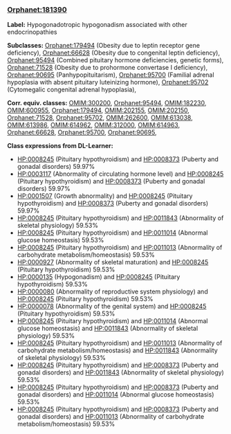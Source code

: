 
### [Orphanet:181390](http://www.orpha.net/ORDO/Orphanet_181390)
**Label:** Hypogonadotropic hypogonadism associated with other endocrinopathies

**Subclasses:** [Orphanet:179494](http://www.orpha.net/ORDO/Orphanet_179494) (Obesity due to leptin receptor gene deficiency), [Orphanet:66628](http://www.orpha.net/ORDO/Orphanet_66628) (Obesity due to congenital leptin deficiency), [Orphanet:95494](http://www.orpha.net/ORDO/Orphanet_95494) (Combined pituitary hormone deficiencies, genetic forms), [Orphanet:71528](http://www.orpha.net/ORDO/Orphanet_71528) (Obesity due to prohormone convertase I deficiency), [Orphanet:90695](http://www.orpha.net/ORDO/Orphanet_90695) (Panhypopituitarism), [Orphanet:95700](http://www.orpha.net/ORDO/Orphanet_95700) (Familial adrenal hypoplasia with absent pituitary luteinizing hormone), [Orphanet:95702](http://www.orpha.net/ORDO/Orphanet_95702) (Cytomegalic congenital adrenal hypoplasia), 

**Corr. equiv. classes:** [OMIM:300200](http://purl.obolibrary.org/obo/OMIM_300200), [Orphanet:95494](http://www.orpha.net/ORDO/Orphanet_95494), [OMIM:182230](http://purl.obolibrary.org/obo/OMIM_182230), [OMIM:600955](http://purl.obolibrary.org/obo/OMIM_600955), [Orphanet:179494](http://www.orpha.net/ORDO/Orphanet_179494), [OMIM:202155](http://purl.obolibrary.org/obo/OMIM_202155), [OMIM:202150](http://purl.obolibrary.org/obo/OMIM_202150), [Orphanet:71528](http://www.orpha.net/ORDO/Orphanet_71528), [Orphanet:95702](http://www.orpha.net/ORDO/Orphanet_95702), [OMIM:262600](http://purl.obolibrary.org/obo/OMIM_262600), [OMIM:613038](http://purl.obolibrary.org/obo/OMIM_613038), [OMIM:613986](http://purl.obolibrary.org/obo/OMIM_613986), [OMIM:614962](http://purl.obolibrary.org/obo/OMIM_614962), [OMIM:312000](http://purl.obolibrary.org/obo/OMIM_312000), [OMIM:614963](http://purl.obolibrary.org/obo/OMIM_614963), [Orphanet:66628](http://www.orpha.net/ORDO/Orphanet_66628), [Orphanet:95700](http://www.orpha.net/ORDO/Orphanet_95700), [Orphanet:90695](http://www.orpha.net/ORDO/Orphanet_90695), 

**Class expressions from DL-Learner:**

- [HP:0008245](http://purl.obolibrary.org/obo/HP_0008245) (Pituitary hypothyroidism) and [HP:0008373](http://purl.obolibrary.org/obo/HP_0008373) (Puberty and gonadal disorders) 59.97%
- [HP:0003117](http://purl.obolibrary.org/obo/HP_0003117) (Abnormality of circulating hormone level) and [HP:0008245](http://purl.obolibrary.org/obo/HP_0008245) (Pituitary hypothyroidism) and [HP:0008373](http://purl.obolibrary.org/obo/HP_0008373) (Puberty and gonadal disorders) 59.97%
- [HP:0001507](http://purl.obolibrary.org/obo/HP_0001507) (Growth abnormality) and [HP:0008245](http://purl.obolibrary.org/obo/HP_0008245) (Pituitary hypothyroidism) and [HP:0008373](http://purl.obolibrary.org/obo/HP_0008373) (Puberty and gonadal disorders) 59.97%
- [HP:0008245](http://purl.obolibrary.org/obo/HP_0008245) (Pituitary hypothyroidism) and [HP:0011843](http://purl.obolibrary.org/obo/HP_0011843) (Abnormality of skeletal physiology) 59.53%
- [HP:0008245](http://purl.obolibrary.org/obo/HP_0008245) (Pituitary hypothyroidism) and [HP:0011014](http://purl.obolibrary.org/obo/HP_0011014) (Abnormal glucose homeostasis) 59.53%
- [HP:0008245](http://purl.obolibrary.org/obo/HP_0008245) (Pituitary hypothyroidism) and [HP:0011013](http://purl.obolibrary.org/obo/HP_0011013) (Abnormality of carbohydrate metabolism/homeostasis) 59.53%
- [HP:0000927](http://purl.obolibrary.org/obo/HP_0000927) (Abnormality of skeletal maturation) and [HP:0008245](http://purl.obolibrary.org/obo/HP_0008245) (Pituitary hypothyroidism) 59.53%
- [HP:0000135](http://purl.obolibrary.org/obo/HP_0000135) (Hypogonadism) and [HP:0008245](http://purl.obolibrary.org/obo/HP_0008245) (Pituitary hypothyroidism) 59.53%
- [HP:0000080](http://purl.obolibrary.org/obo/HP_0000080) (Abnormality of reproductive system physiology) and [HP:0008245](http://purl.obolibrary.org/obo/HP_0008245) (Pituitary hypothyroidism) 59.53%
- [HP:0000078](http://purl.obolibrary.org/obo/HP_0000078) (Abnormality of the genital system) and [HP:0008245](http://purl.obolibrary.org/obo/HP_0008245) (Pituitary hypothyroidism) 59.53%
- [HP:0008245](http://purl.obolibrary.org/obo/HP_0008245) (Pituitary hypothyroidism) and [HP:0011014](http://purl.obolibrary.org/obo/HP_0011014) (Abnormal glucose homeostasis) and [HP:0011843](http://purl.obolibrary.org/obo/HP_0011843) (Abnormality of skeletal physiology) 59.53%
- [HP:0008245](http://purl.obolibrary.org/obo/HP_0008245) (Pituitary hypothyroidism) and [HP:0011013](http://purl.obolibrary.org/obo/HP_0011013) (Abnormality of carbohydrate metabolism/homeostasis) and [HP:0011843](http://purl.obolibrary.org/obo/HP_0011843) (Abnormality of skeletal physiology) 59.53%
- [HP:0008245](http://purl.obolibrary.org/obo/HP_0008245) (Pituitary hypothyroidism) and [HP:0008373](http://purl.obolibrary.org/obo/HP_0008373) (Puberty and gonadal disorders) and [HP:0011843](http://purl.obolibrary.org/obo/HP_0011843) (Abnormality of skeletal physiology) 59.53%
- [HP:0008245](http://purl.obolibrary.org/obo/HP_0008245) (Pituitary hypothyroidism) and [HP:0008373](http://purl.obolibrary.org/obo/HP_0008373) (Puberty and gonadal disorders) and [HP:0011014](http://purl.obolibrary.org/obo/HP_0011014) (Abnormal glucose homeostasis) 59.53%
- [HP:0008245](http://purl.obolibrary.org/obo/HP_0008245) (Pituitary hypothyroidism) and [HP:0008373](http://purl.obolibrary.org/obo/HP_0008373) (Puberty and gonadal disorders) and [HP:0011013](http://purl.obolibrary.org/obo/HP_0011013) (Abnormality of carbohydrate metabolism/homeostasis) 59.53%



